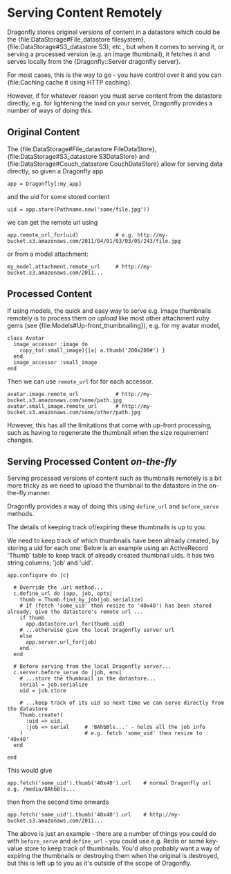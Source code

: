 Serving Content Remotely
========================

Dragonfly stores original versions of content in a datastore which could be the {file:DataStorage#File\_datastore filesystem},
{file:DataStorage#S3\_datastore S3}, etc., but when it comes to serving it, or serving a processed version
(e.g. an image thumbnail), it fetches it and serves locally from the {Dragonfly::Server dragonfly server}.

For most cases, this is the way to go - you have control over it and you can {file:Caching cache it using HTTP caching}.

However, if for whatever reason you must serve content from the datastore directly, e.g. for lightening the load on your server, Dragonfly
provides a number of ways of doing this.

Original Content
----------------
The {file:DataStorage#File\_datastore FileDataStore}, {file:DataStorage#S3\_datastore S3DataStore} and
{file:DataStorage#Couch\_datastore CouchDataStore} allow for serving data directly, so given a Dragonfly app

    app = Dragonfly[:my_app]

and the uid for some stored content

    uid = app.store(Pathname.new('some/file.jpg'))

we can get the remote url using

    app.remote_url_for(uid)            # e.g. http://my-bucket.s3.amazonaws.com/2011/04/01/03/03/05/243/file.jpg

or from a model attachment:

    my_model.attachment.remote_url     # http://my-bucket.s3.amazonaws.com/2011...

Processed Content
-----------------
If using models, the quick and easy way to serve e.g. image thumbnails remotely is to process them _on upload_
like most other attachment ruby gems (see {file:Models#Up-front_thumbnailing}),
e.g. for my avatar model,

    class Avatar
      image_accessor :image do
        copy_to(:small_image){|a| a.thumb('200x200#') }
      end
      image_accessor :small_image
    end

Then we can use `remote_url` for for each accessor.

    avatar.image.remote_url            # http://my-bucket.s3.amazonaws.com/some/path.jpg
    avatar.small_image.remote_url      # http://my-bucket.s3.amazonaws.com/some/other/path.jpg

However, this has all the limitations that come with up-front processing, such as having to regenerate the thumbnail when the size requirement changes.

Serving Processed Content *on-the-fly*
--------------------------------------
Serving processed versions of content such as thumbnails remotely is a bit more tricky as we need to upload the thumbnail
to the datastore in the on-the-fly manner.

Dragonfly provides a way of doing this using `define_url` and `before_serve` methods.

The details of keeping track of/expiring these thumbnails is up to you.

We need to keep track of which thumbnails have been already created, by storing a uid for each one.
Below is an example using an ActiveRecord 'Thumb' table to keep track of already created thumbnail uids.
It has two string columns; 'job' and 'uid'.

    app.configure do |c|

      # Override the .url method...
      c.define_url do |app, job, opts|
        thumb = Thumb.find_by_job(job.serialize)
        # If (fetch 'some_uid' then resize to '40x40') has been stored already, give the datastore's remote url ...
        if thumb
          app.datastore.url_for(thumb.uid)
        # ...otherwise give the local Dragonfly server url
        else
          app.server.url_for(job)
        end
      end

      # Before serving from the local Dragonfly server...
      c.server.before_serve do |job, env|
        # ...store the thumbnail in the datastore...
        serial = job.serialize
        uid = job.store

        # ...keep track of its uid so next time we can serve directly from the datastore
        Thumb.create!(
          :uid => uid,
          :job => serial     # 'BAhbBls...' - holds all the job info
        )                    # e.g. fetch 'some_uid' then resize to '40x40'
      end

    end

This would give

    app.fetch('some_uid').thumb('40x40').url    # normal Dragonfly url e.g. /media/BAhbBls...

then from the second time onwards

    app.fetch('some_uid').thumb('40x40').url    # http://my-bucket.s3.amazonaws.com/2011...

The above is just an example - there are a number of things you could do with `before_serve` and `define_url` -
you could use e.g. Redis or some key-value store to keep track of thumbnails.
You'd also probably want a way of expiring the thumbnails or destroying them when the original is destroyed, but this
is left up to you as it's outside of the scope of Dragonfly.
